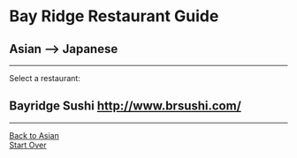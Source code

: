 # Bay Ridge Restaurant Guide
## Asian --> Japanese
---
Select a restaurant:
## Bayridge Sushi http://www.brsushi.com/
---
[Back to Asian](../)  
[Start Over](../home.md)